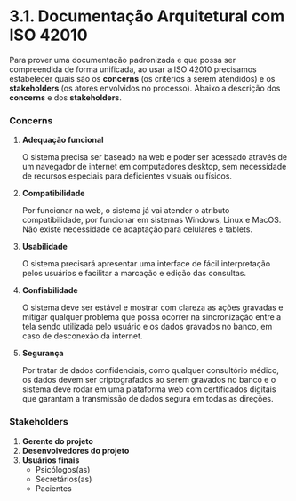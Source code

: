 <h1>3.1. Documentação Arquitetural com ISO 42010</h1>

Para prover uma documentação padronizada e que possa ser compreendida de forma unificada, ao usar a ISO 42010 precisamos estabelecer quais são os <b>concerns</b> (os critérios a serem atendidos) e os <b>stakeholders</b> (os atores envolvidos no processo). Abaixo a descrição dos <b>concerns</b> e dos <b>stakeholders</b>.

<h3>Concerns</h3>
<ol>
  <li>
    <b>Adequação funcional</b>
    <p>O sistema precisa ser baseado na web e poder ser acessado através de um navegador de internet em computadores desktop, sem necessidade de recursos especiais para deficientes visuais ou físicos.</p>
  </li>
  
  <li>
    <b>Compatibilidade</b><br/>
    <p>Por funcionar na web, o sistema já vai atender o atributo compatibilidade, por funcionar em sistemas Windows, Linux e MacOS. Não existe necessidade de adaptação para celulares e tablets.</p>
  </li>
  <li>
    <b>Usabilidade</b><br/>
    <p>O sistema precisará apresentar uma interface de fácil interpretação pelos usuários e facilitar a marcação e edição das consultas.</p>
  </li>
  <li>
    <b>Confiabilidade</b><br/>
    <p>O sistema deve ser estável e mostrar com clareza as ações gravadas e mitigar qualquer problema que possa ocorrer na sincronização entre a tela sendo utilizada pelo usuário e os dados gravados no banco, em caso de desconexão da internet.</p>
  </li>
  <li>
    <b>Segurança</b><br/>
    <p>Por tratar de dados confidenciais, como qualquer consultório médico, os dados devem ser criptografados ao serem gravados no banco e o sistema deve rodar em uma plataforma web com certificados digitais que garantam a transmissão de dados segura em todas as direções.</p>
  </li>
</ol>

<h3>Stakeholders</h3>
<ol>
  <li>
    <b>Gerente do projeto</b>
  </li>
  
  <li>
    <b>Desenvolvedores do projeto</b>
  </li>
  
  <li>
  <b>Usuários finais</b>
    <ul>
      <li>
        Psicólogos(as)
      </li>
      <li>
        Secretários(as)
      </li>
      <li>
        Pacientes
      </li>
    </ul>
  </li>
